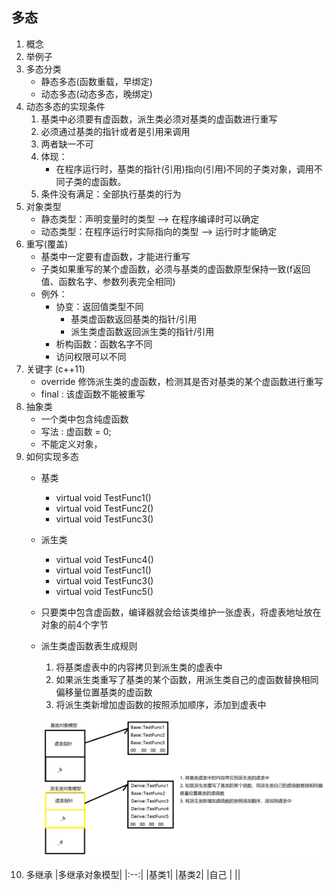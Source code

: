 ## 多态 

1. 概念
2. 举例子
3. 多态分类
    - 静态多态(函数重载，早绑定)
    - 动态多态(动态多态，晚绑定)
4. 动态多态的实现条件
    1. 基类中必须要有虚函数，派生类必须对基类的虚函数进行重写
    2. 必须通过基类的指针或者是引用来调用
    3. 两者缺一不可
    4. 体现：
        - 在程序运行时，基类的指针(引用)指向(引用)不同的子类对象，调用不同子类的虚函数。
    5. 条件没有满足：全部执行基类的行为
5. 对象类型
    - 静态类型：声明变量时的类型 --> 在程序编译时可以确定
    - 动态类型：在程序运行时实际指向的类型 --> 运行时才能确定
6. 重写(覆盖)
    - 基类中一定要有虚函数，才能进行重写
    - 子类如果重写的某个虚函数，必须与基类的虚函数原型保持一致(f返回值、函数名字、参数列表完全相同)
    - 例外：
        - 协变：返回值类型不同
            - 基类虚函数返回基类的指针/引用
            - 派生类虚函数返回派生类的指针/引用
        - 析构函数：函数名字不同
        - 访问权限可以不同
7. 关键字 (c++11)
    - override 修饰派生类的虚函数，检测其是否对基类的某个虚函数进行重写
    - final : 该虚函数不能被重写
8. 抽象类
    - 一个类中包含纯虚函数
    - 写法 : 虚函数 = 0;
    - 不能定义对象，
9. 如何实现多态
    - 基类
        - virtual void TestFunc1()
        - virtual void TestFunc2()
        - virtual void TestFunc3()
    - 派生类
        - virtual void TestFunc4()
        - virtual void TestFunc1()
        - virtual void TestFunc3()
        - virtual void TestFunc5()
    - 只要类中包含虚函数，编译器就会给该类维护一张虚表，将虚表地址放在对象的前4个字节
    - 派生类虚函数表生成规则
        1. 将基类虚表中的内容拷贝到派生类的虚表中
        2. 如果派生类重写了基类的某个函数，用派生类自己的虚函数替换相同偏移量位置基类的虚函数
        3. 将派生类新增加虚函数的按照添加顺序，添加到虚表中
        
        ![](./多态实现方式.bmp)
10. 多继承
    |多继承对象模型|
    |:--:|
    |基类1|
    |基类2|
    |自己 |
    ||
    